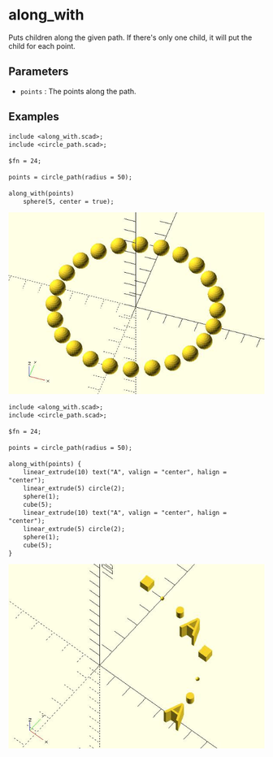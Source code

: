 # along_with

Puts children along the given path. If there's only one child, it will put the child for each point. 

## Parameters

- `points` : The points along the path. 

## Examples

	include <along_with.scad>;
	include <circle_path.scad>;
	
	$fn = 24;
	
	points = circle_path(radius = 50);
	
	along_with(points) 
	    sphere(5, center = true);

![along_with](images/lib-along_with-1.JPG)

	include <along_with.scad>;
	include <circle_path.scad>;
	
	$fn = 24;
	
	points = circle_path(radius = 50);
	
	along_with(points) {
	    linear_extrude(10) text("A", valign = "center", halign = "center");
	    linear_extrude(5) circle(2);
	    sphere(1);
	    cube(5);
	    linear_extrude(10) text("A", valign = "center", halign = "center");
	    linear_extrude(5) circle(2);
	    sphere(1);
	    cube(5);        
	}

![along_with](images/lib-along_with-2.JPG)

